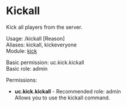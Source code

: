 Kickall
====
Kick all players from the server.

Usage: /kickall [Reason]<br>
Aliases: kickall, kickeveryone<br>
Module: [kick](../modules/kick.md)<br>

Basic permission: uc.kick.kickall<br>
Basic role: admin<br>

Permissions: <br>
* **uc.kick.kickall** - Recommended role: admin<br>Allows you to use the kickall command.
